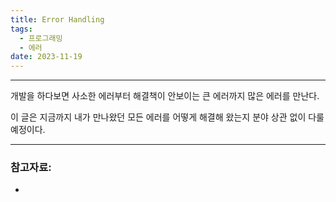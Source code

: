 ```yaml
---
title: Error Handling
tags:
  - 프로그래밍
  - 에러
date: 2023-11-19
---
```

---

개발을 하다보면 사소한 에러부터 해결책이 안보이는 큰 에러까지 많은 에러를 만난다.

이 글은 지금까지 내가 만나왔던 모든 에러를 어떻게 해결해 왔는지 분야 상관 없이 다룰 예정이다.

---

### 참고자료:

-

